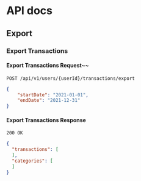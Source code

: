 # API docs

## Export

### Export Transactions

#### Export Transactions Request~~

```http request
POST /api/v1/users/{userId}/transactions/export
```

```json
{
    "startDate": "2021-01-01",
    "endDate": "2021-12-31"
}
```

#### Export Transactions Response

```http request
200 OK
```

```json
{
  "transactions": [
  ],
  "categories": [
  ]
}
```